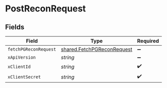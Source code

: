 # PostReconRequest


## Fields

| Field                                                                           | Type                                                                            | Required                                                                        | Description                                                                     |
| ------------------------------------------------------------------------------- | ------------------------------------------------------------------------------- | ------------------------------------------------------------------------------- | ------------------------------------------------------------------------------- |
| `fetchPGReconRequest`                                                           | [shared.FetchPGReconRequest](../../../sdk/models/shared/fetchpgreconrequest.md) | :heavy_minus_sign:                                                              | N/A                                                                             |
| `xApiVersion`                                                                   | *string*                                                                        | :heavy_minus_sign:                                                              | N/A                                                                             |
| `xClientId`                                                                     | *string*                                                                        | :heavy_check_mark:                                                              | N/A                                                                             |
| `xClientSecret`                                                                 | *string*                                                                        | :heavy_check_mark:                                                              | N/A                                                                             |